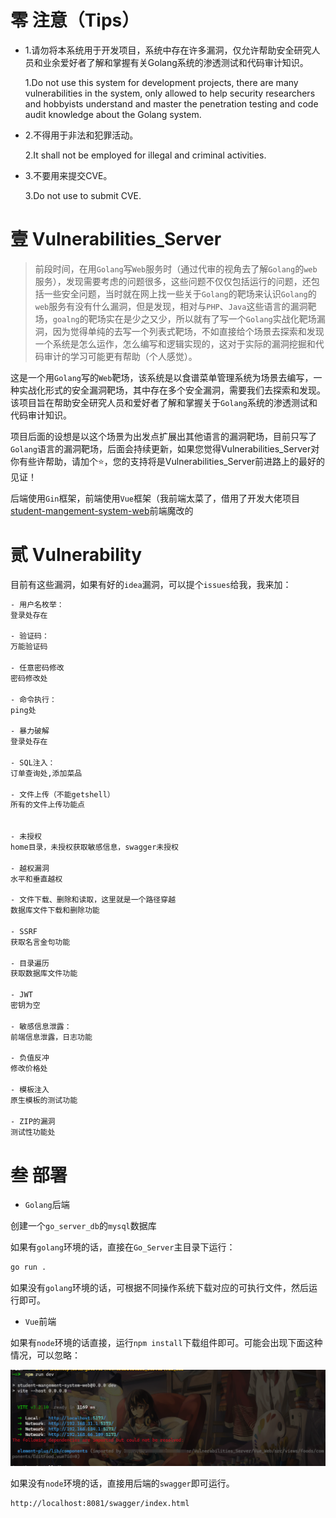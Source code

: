 # 零 注意（Tips）

- 1.请勿将本系统用于开发项目，系统中存在许多漏洞，仅允许帮助安全研究人员和业余爱好者了解和掌握有关Golang系统的渗透测试和代码审计知识。

  1.Do not use this system for development projects, there are many vulnerabilities in the system, only allowed to help security researchers and hobbyists understand and master the penetration testing and code audit knowledge about the Golang system.

- 2.不得用于非法和犯罪活动。

  2.It shall not be employed for illegal and criminal activities.

- 3.不要用来提交CVE。

  3.Do not use to submit CVE.

# 壹 Vulnerabilities_Server

> 前段时间，在用`Golang`写`Web`服务时（通过代审的视角去了解`Golang`的`web`服务），发现需要考虑的问题很多，这些问题不仅仅包括运行的问题，还包括一些安全问题，当时就在网上找一些关于`Golang`的靶场来认识`Golang`的`web`服务有没有什么漏洞，但是发现，相对与`PHP`、`Java`这些语言的漏洞靶场，`goalng`的靶场实在是少之又少，所以就有了写一个`Golang`实战化靶场漏洞，因为觉得单纯的去写一个列表式靶场，不如直接给个场景去探索和发现一个系统是怎么运作，怎么编写和逻辑实现的，这对于实际的漏洞挖掘和代码审计的学习可能更有帮助（个人感觉）。


这是一个用`Golang`写的`Web`靶场，该系统是以食谱菜单管理系统为场景去编写，一种实战化形式的安全漏洞靶场，其中存在多个安全漏洞，需要我们去探索和发现。该项目旨在帮助安全研究人员和爱好者了解和掌握关于`Golang`系统的渗透测试和代码审计知识。

项目后面的设想是以这个场景为出发点扩展出其他语言的漏洞靶场，目前只写了`Golang`语言的漏洞靶场，后面会持续更新，如果您觉得Vulnerabilities_Server对你有些许帮助，请加个⭐，您的支持将是Vulnerabilities_Server前进路上的最好的见证！

后端使用`Gin`框架，前端使用`Vue`框架（我前端太菜了，借用了开发大佬项目[student-mangement-system-web](https://github.com/seasonl2014/student-mangement-system-web)前端魔改的


# 贰 Vulnerability

目前有这些漏洞，如果有好的`idea`漏洞，可以提个`issues`给我，我来加：

```bash
- 用户名枚举：
登录处存在

- 验证码：
万能验证码

- 任意密码修改
密码修改处

- 命令执行：
ping处

- 暴力破解
登录处存在

- SQL注入：
订单查询处,添加菜品

- 文件上传（不能getshell）
所有的文件上传功能点


- 未授权
home目录，未授权获取敏感信息，swagger未授权

- 越权漏洞
水平和垂直越权

- 文件下载、删除和读取，这里就是一个路径穿越
数据库文件下载和删除功能

- SSRF
获取名言金句功能

- 目录遍历
获取数据库文件功能

- JWT
密钥为空

- 敏感信息泄露：
前端信息泄露，日志功能

- 负值反冲
修改价格处

- 模板注入
原生模板的测试功能

- ZIP的漏洞
测试性功能处
```

# 叁 部署

- `Golang`后端

创建一个`go_server_db`的`mysql`数据库

如果有`golang`环境的话，直接在`Go_Server`主目录下运行：

```bash
go run .
```

如果没有`golang`环境的话，可根据不同操作系统下载对应的可执行文件，然后运行即可。

- `Vue`前端

如果有`node`环境的话直接，运行`npm install`下载组件即可。可能会出现下面这种情况，可以忽略：

![image-20240909180126928](README/image-20240909180126928.png)

如果没有`node`环境的话，直接用后端的`swagger`即可运行。

```bash
http://localhost:8081/swagger/index.html
```

